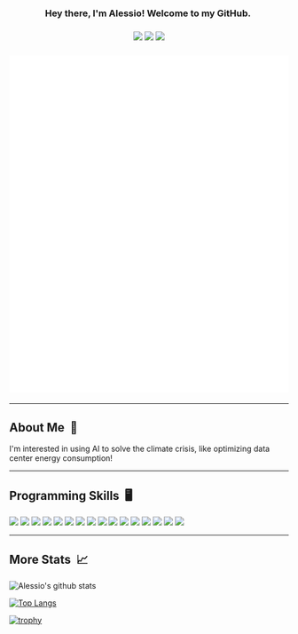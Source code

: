 <h3 align="center">
  Hey there, I'm Alessio! Welcome to my GitHub.&nbsp;
</h3>

<!--
<h3 align="center">
<a href="https://git.io/typing-svg"><img src="https://readme-typing-svg.herokuapp.com?duration=4200&color=AE2138&background=C2C0BF&center=true&vCenter=true&lines=Full-stack+Web+Developer;Passionate+Student;Eagle+Scout;Robotics+Team+Captain;Interest+in+Sustainability;Email+me%3A+atoniolo76%40gmail.com" alt="Typing SVG" /></a>
</h3>
-->

<h3 align="center">
<a href="https://www.linkedin.com/in/at6"><img src="https://img.shields.io/badge/My-Linkedin-C2C0BF?style=flat-square"></a>
<img src="https://komarev.com/ghpvc/?username=AlessioToniolo&style=flat-square&color=A31F34">
<a href="mailto:atoniolo76@gmail.com"><img src="https://img.shields.io/badge/Contact-Me-8A8B8C?style=flat-square"></a>
</h3>

<h3 align="center">
<img src="https://github.com/AlessioToniolo/AlessioToniolo/blob/main/github-metrics.svg">
</h3>

---

## About Me &nbsp;📜
I'm interested in using AI to solve the climate crisis, like optimizing data center energy consumption!

---

## Programming Skills &nbsp;🖥️
<link rel="stylesheet" href="https://cdn.jsdelivr.net/gh/devicons/devicon@v2.15.1/devicon.min.css">

<code><img width="64" src="https://cdn.jsdelivr.net/gh/devicons/devicon/icons/javascript/javascript-original.svg" /></code>
<code><img width="64" src="https://cdn.jsdelivr.net/gh/devicons/devicon/icons/nodejs/nodejs-original.svg" /></code>
<code><img width="64" src="https://cdn.jsdelivr.net/gh/devicons/devicon/icons/sqlite/sqlite-original.svg" /></code>
<code><img width="64" src="https://cdn.jsdelivr.net/gh/devicons/devicon/icons/mongodb/mongodb-original.svg" /></code>
<code><img width="64" src="https://cdn.jsdelivr.net/gh/devicons/devicon/icons/react/react-original.svg" /></code>
<code><img width="64" src="https://cdn.jsdelivr.net/gh/devicons/devicon/icons/tailwindcss/tailwindcss-plain.svg" /></code>
<code><img width="64" src="https://cdn.jsdelivr.net/gh/devicons/devicon/icons/bootstrap/bootstrap-original.svg" /></code>
<code><img width="64" src="https://cdn.jsdelivr.net/gh/devicons/devicon/icons/python/python-original.svg" /></code>
<code><img width="64" src="https://cdn.jsdelivr.net/gh/devicons/devicon/icons/tensorflow/tensorflow-original.svg" /></code>
<code><img width="64" src="https://cdn.jsdelivr.net/gh/devicons/devicon/icons/svelte/svelte-original.svg" /></code>
<code><img width="64" src="https://cdn.jsdelivr.net/gh/devicons/devicon/icons/express/express-original.svg" /></code>
<code><img width="64" src="https://cdn.jsdelivr.net/gh/devicons/devicon/icons/java/java-original.svg" /></code>
<code><img width="64" src="https://cdn.jsdelivr.net/gh/devicons/devicon/icons/arduino/arduino-original.svg" /></code>
<code><img width="64" src="https://cdn.jsdelivr.net/gh/devicons/devicon/icons/electron/electron-original.svg" /></code>
<code><img width="64" src="https://cdn.jsdelivr.net/gh/devicons/devicon/icons/git/git-original.svg" /></code>
<code><img width="64" src="https://cdn.jsdelivr.net/gh/devicons/devicon/icons/jquery/jquery-original.svg" /></code>


<!--
* JavaScript
* HTML
* CSS
* SQL
* Java
* SQLite
* Machine Learning
* MongoDB
* Node.js
* Express.js
* React & React Native
* Electron.js
* JQuery
* Templating Engines (Pug/Jade)
* AJAX & Fetch API
* Bootstrap
* NPM & Git
* Web Hosting
* Continuous Integration and Development Services
* Creating REST APIS
* Experience with Kotlin, Python, C
* C++ for Arduino

I also am the head software developer for the @BotsinBlackRobotics robotics team that competes in the First Tech Challenge, programming
in Java and Kotlin. 

I compete in competitive programming competitions. 

I use Computer Aided Design softwares to create and build robot and complicated mechanisms.

I enjoy 3d printing and fixing phones and tablets for friends and family.
-->

---

## More Stats &nbsp;📈

![Alessio's github stats](https://github-readme-stats.vercel.app/api?username=AlessioToniolo&theme=moltack)

[![Top Langs](https://github-readme-stats.vercel.app/api/top-langs/?username=AlessioToniolo&langs_count=8&theme=moltack&layout=compact)](https://github.com/AlessioToniolo/)

[![trophy](https://github-profile-trophy.vercel.app/?username=AlessioToniolo&theme=onedark&row=1&column=7)](https://github.com/ryo-ma/github-profile-trophy)
<!--
**Some things about me:**

- 🔭 I’m currently working on ...
  - Developing a motion profiling codebase for my school's robotics program
  - [GSpeed](https://github.com/AlessioToniolo/GSpeed), an A* pathfinding program for automated robot teleop (for FTC) through localization on playing field
  - [TraneCV](https://github.com/AlessioToniolo/TraneCV), a transfer learning ml library with Tensorflow for rapid production of new computer vision uses in FTC
  - [COVID Stats](https://github.com/AlessioToniolo/COVID-Stats), a cli app for fetching newest COVID-19 statistics
  - iOS and Android app using React Native *coming soon!* 🤫🤫🤫
- 🌱 I’m currently learning ...
  - Hooks in React and React Native
  - Javascript with microcontrollers like Arduino
  - Javascript with IOT
  - TravisCI
  - Typescript
- 👯 I’m looking to collaborate on ...
  - Full-stack Javascript web applications
- 💬 Ask me about ...
  - App development for multiple platforms with one codebase
  - Motion profiling, PID, and odometry localization for mobile robots
  - Designing robot mechanisms and motorized toys with CAD
  - Fixing electronics
- 📫 How to reach me: ...
  - Discord
    - rechargedgluten#7520
  - Tallo
    - [app.tallo.com](https://app.tallo.com/profile/1499157?accessCode=-bv1yL63-7uWJWnM1uNZt26iukVIIAUSYwLqGUmNqCA)
- ⚡ Fun fact: ...
  - Not even in highschool!
-->

